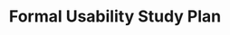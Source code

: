 ---
layout: page
title: Formal Usability Study Plan
show_sidebar: false
menubar: final_refinement_menu
permalink: /final-refinement-phase/formal-usability-study-plan/
---